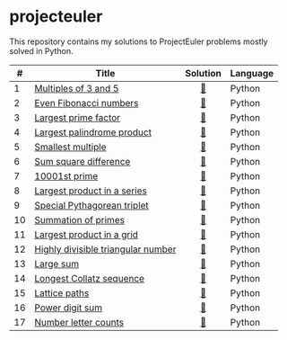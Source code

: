 # projecteuler

This repository contains my solutions to ProjectEuler problems mostly solved in Python.

\#|Title|Solution|Language
--|------|:---:|----------
1|[Multiples of 3 and 5](https://projecteuler.net/problem=1)|[:page_facing_up:](prob_1.py)|Python
2|[Even Fibonacci numbers](https://projecteuler.net/problem=2)|[:page_facing_up:](prob_2.py)|Python
3|[Largest prime factor](https://projecteuler.net/problem=3)|[:page_facing_up:](prob_3.py)|Python
4|[Largest palindrome product](https://projecteuler.net/problem=4)|[:page_facing_up:](prob_4.py)|Python
5|[Smallest multiple](https://projecteuler.net/problem=5)|[:page_facing_up:](prob_5.py)|Python
6|[Sum square difference](https://projecteuler.net/problem=6)|[:page_facing_up:](prob_6.py)|Python
7|[10001st prime](https://projecteuler.net/problem=7)|[:page_facing_up:](prob_7.py)|Python
8|[Largest product in a series](https://projecteuler.net/problem=8)|[:page_facing_up:](prob_8.py)|Python
9|[Special Pythagorean triplet](https://projecteuler.net/problem=9)|[:page_facing_up:](prob_9.py)|Python
10|[Summation of primes](https://projecteuler.net/problem=10)|[:page_facing_up:](prob_10.py)|Python
11|[Largest product in a grid](https://projecteuler.net/problem=11)|[:page_facing_up:](prob_11.py)|Python
12|[Highly divisible triangular number](https://projecteuler.net/problem=12)|[:page_facing_up:](prob_12.py)|Python
13|[Large sum](https://projecteuler.net/problem=13)|[:page_facing_up:](prob_13.py)|Python
14|[Longest Collatz sequence](https://projecteuler.net/problem=14)|[:page_facing_up:](prob_14.py)|Python
15|[Lattice paths](https://projecteuler.net/problem=15)|[:page_facing_up:](prob_15.py)|Python
16|[Power digit sum](https://projecteuler.net/problem=16)|[:page_facing_up:](prob_16.py)|Python
17|[Number letter counts](https://projecteuler.net/problem=17)|[:page_facing_up:](prob_17.py)|Python
